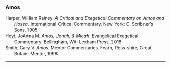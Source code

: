 ### Amos

<div class="csl-bib-body" style="line-height: 1.35; margin-left: 2em; text-indent:-2em;">
  <div class="csl-entry">Harper, William Rainey. <i>A Critical and Exegetical Commentary on Amos and Hosea</i>. International Critical Commentary. New York: C. Scribner’s Sons, 1905.</div>
  <span class="Z3988" title="url_ver=Z39.88-2004&amp;ctx_ver=Z39.88-2004&amp;rfr_id=info%3Asid%2Fzotero.org%3A2&amp;rft_val_fmt=info%3Aofi%2Ffmt%3Akev%3Amtx%3Abook&amp;rft.genre=book&amp;rft.btitle=A%20critical%20and%20exegetical%20commentary%20on%20Amos%20and%20Hosea&amp;rft.place=New%20York&amp;rft.publisher=C.%20Scribner%E2%80%99s%20Sons&amp;rft.series=International%20Critical%20Commentary&amp;rft.aufirst=William%20Rainey&amp;rft.aulast=Harper&amp;rft.au=William%20Rainey%20Harper&amp;rft.date=1905"></span>
  <div class="csl-entry">Hoyt, JoAnna M. <i>Amos, Jonah, &amp; Micah</i>. Evangelical Exegetical Commentary. Bellingham, WA: Lexham Press, 2018.</div>
  <span class="Z3988" title="url_ver=Z39.88-2004&amp;ctx_ver=Z39.88-2004&amp;rfr_id=info%3Asid%2Fzotero.org%3A2&amp;rft_val_fmt=info%3Aofi%2Ffmt%3Akev%3Amtx%3Abook&amp;rft.genre=book&amp;rft.btitle=Amos%2C%20Jonah%2C%20%26%20Micah&amp;rft.place=Bellingham%2C%20WA&amp;rft.publisher=Lexham%20Press&amp;rft.series=Evangelical%20Exegetical%20Commentary&amp;rft.aufirst=JoAnna%20M.&amp;rft.aulast=Hoyt&amp;rft.au=JoAnna%20M.%20Hoyt&amp;rft.date=2018"></span>
  <div class="csl-entry">Smith, Gary V. <i>Amos</i>. Mentor Commentaries. Fearn, Ross-shire, Great Britain: Mentor, 1998.</div>
  <span class="Z3988" title="url_ver=Z39.88-2004&amp;ctx_ver=Z39.88-2004&amp;rfr_id=info%3Asid%2Fzotero.org%3A2&amp;rft_val_fmt=info%3Aofi%2Ffmt%3Akev%3Amtx%3Abook&amp;rft.genre=book&amp;rft.btitle=Amos&amp;rft.place=Fearn%2C%20Ross-shire%2C%20Great%20Britain&amp;rft.publisher=Mentor&amp;rft.series=Mentor%20Commentaries&amp;rft.aufirst=Gary%20V.&amp;rft.aulast=Smith&amp;rft.au=Gary%20V.%20Smith&amp;rft.date=1998"></span>
</div>

<hr>
